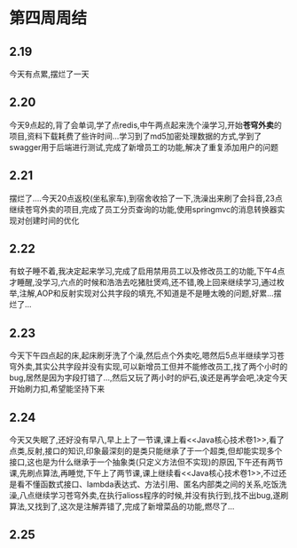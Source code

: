 # 第四周周结

## 2.19
  今天有点累,摆烂了一天
## 2.20
  今天9点起的,背了会单词,学了点redis,中午两点起来洗个澡学习,开始**苍穹外卖**的项目,资料下载耗费了些许时间...学习到了md5加密处理数据的方式,学到了swagger用于后端进行测试,完成了新增员工的功能,解决了重复添加用户的问题
## 2.21
  摆烂了....今天20点返校(坐私家车),到宿舍收拾了一下,洗澡出来刷了会抖音,23点继续苍穹外卖的项目,完成了员工分页查询的功能,使用springmvc的消息转换器实现对创建时间的优化
## 2.22
  有蚊子睡不着,我决定起来学习,完成了启用禁用员工以及修改员工的功能,下午4点才睡醒,没学习,六点的时候和浩浩去吃猪肚煲鸡,还不错,晚上回来继续学习,通过枚举,注解,AOP和反射实现对公共字段的填充,不知道是不是睡太晚的问题,好累...摆烂了...
## 2.23
  今天下午四点起的床,起床刷牙洗了个澡,然后点个外卖吃,嗯然后5点半继续学习苍穹外卖,其实公共字段并没有实现,可以新增员工但并不能修改员工,找了两个小时的bug,居然是因为字段打错了...,然后又玩了两小时的炉石,诶还是再学会吧,决定今天开始刷力扣,希望能坚持下来
## 2.24
  今天又失眠了,还好没有早八,早上上了一节课,课上看<<Java核心技术卷1>>,看了点类,反射,接口的知识,印象最深刻的是类只能继承了于一个超类,但却能实现多个接口,这也是为什么继承于一个抽象类(只定义方法但不实现)的原因,下午还有两节课,先刷点算法,再睡觉,下午上了两节课,课上继续看<<Java核心技术卷1>>,不过还是看不懂函数式接口、lambda表达式、方法引用、匿名内部类之间的关系,吃饭洗澡,八点继续学习苍穹外卖,在执行alioss程序的时候,并没有执行到,找不出bug,遂刷算法,又找到了,这次是注解弄错了,完成了新增菜品的功能,燃尽了...
## 2.25

